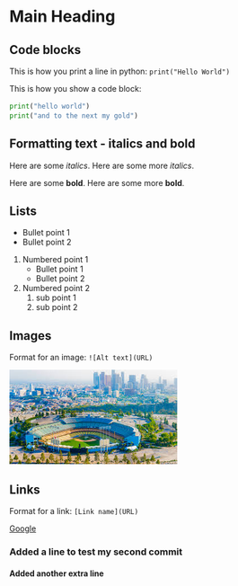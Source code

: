 # Main Heading 



## Code blocks

This is how you print a line in python: `print("Hello World")`

This is how you show a code block:
```python
print("hello world")
print("and to the next my gold")
```

## Formatting text - italics and bold

Here are some _italics_.
Here are some more *italics*.

Here are some __bold__.
Here are some more **bold**.


## Lists

* Bullet point 1
* Bullet point 2

1. Numbered point 1
    * Bullet point 1
    * Bullet point 2
2. Numbered point 2
    1. sub point 1
   2. sub point 2


## Images

Format for an image: `![Alt text](URL)`

![dodgers_stad_2.jpeg](../images/dodgers_stad_2.jpeg)

## Links

Format for a link: `[Link name](URL)`

[Google](https://www.google.com)


### Added a line to test my second commit

#### Added another extra line
